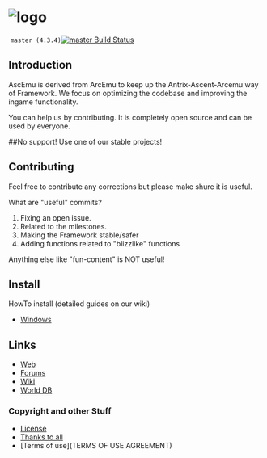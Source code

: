 ﻿# ![logo](http://ascemu.org/style/img/logo.png)
﻿
`master (4.3.4)`[![master Build Status](https://travis-ci.org/AscEmu/AscEmu_CATA.svg?branch=master)](https://travis-ci.org/AscEmu/AscEmu_CATA)

</a>

## Introduction
AscEmu is derived from ArcEmu to keep up the Antrix-Ascent-Arcemu way of Framework.
We focus on optimizing the codebase and improving the ingame functionality.

You can help us by contributing. It is completely open source and can be used by everyone.

##No support! Use one of our stable projects!

## Contributing
Feel free to contribute any corrections but please make shure it is useful.

What are "useful" commits?
 1. Fixing an open issue.
 2. Related to the milestones.
 3. Making the Framework stable/safer
 4. Adding functions related to "blizzlike" functions 

Anything else like "fun-content" is NOT useful!


## Install
HowTo install (detailed guides on our wiki)
* [Windows](http://www.ascemu.org//wiki/index.php?title=3.3.5_Windows)


## Links
* [Web](http://www.ascemu.org)
* [Forums](http://www.board.ascemu.org)
* [Wiki](http://www.ascemu.org/wiki/)
* [World DB](http://www.board.ascemu.org/filebase/index.php/FileList/1-Database/)



### Copyright and other Stuff
* [License](LICENSE.md)
* [Thanks to all](THANKS.md)
* [Terms of use](TERMS OF USE AGREEMENT)
 
